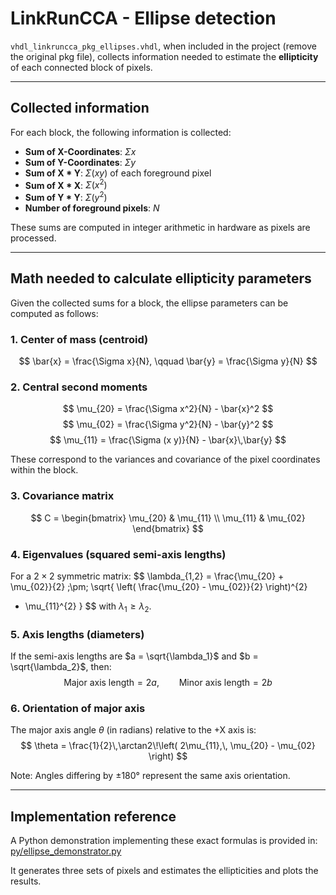 # LinkRunCCA - Ellipse detection

`vhdl_linkruncca_pkg_ellipses.vhdl`, when included in the project (remove the original pkg file), collects information needed to estimate the **ellipticity** of each connected block of pixels.

---

## Collected information

For each block, the following information is collected:

- **Sum of X-Coordinates**: $\Sigma x$
- **Sum of Y-Coordinates**: $\Sigma y$
- **Sum of X \* Y**: $\Sigma (x y)$ of each foreground pixel
- **Sum of X \* X**: $\Sigma (x^2)$
- **Sum of Y \* Y**: $\Sigma (y^2)$
- **Number of foreground pixels**: $N$

These sums are computed in integer arithmetic in hardware as pixels are processed.

---

## Math needed to calculate ellipticity parameters

Given the collected sums for a block, the ellipse parameters can be computed as follows:

### 1. Center of mass (centroid)
$$
\bar{x} = \frac{\Sigma x}{N}, \qquad \bar{y} = \frac{\Sigma y}{N}
$$

### 2. Central second moments
$$
\mu_{20} = \frac{\Sigma x^2}{N} - \bar{x}^2
$$
$$
\mu_{02} = \frac{\Sigma y^2}{N} - \bar{y}^2
$$
$$
\mu_{11} = \frac{\Sigma (x y)}{N} - \bar{x}\,\bar{y}
$$

These correspond to the variances and covariance of the pixel coordinates within the block.

### 3. Covariance matrix
$$
C =
\begin{bmatrix}
\mu_{20} & \mu_{11} \\
\mu_{11} & \mu_{02}
\end{bmatrix}
$$

### 4. Eigenvalues (squared semi-axis lengths)
For a $2 \times 2$ symmetric matrix:
$$
\lambda_{1,2} =
\frac{\mu_{20} + \mu_{02}}{2}
\;\pm\;
\sqrt{
\left( \frac{\mu_{20} - \mu_{02}}{2} \right)^{2}
+ \mu_{11}^{2}
}
$$
with $\lambda_1 \ge \lambda_2$.

### 5. Axis lengths (diameters)
If the semi-axis lengths are $a = \sqrt{\lambda_1}$ and $b = \sqrt{\lambda_2}$, then:
$$
\text{Major axis length} = 2a, \qquad \text{Minor axis length} = 2b
$$

### 6. Orientation of major axis
The major axis angle $\theta$ (in radians) relative to the +X axis is:
$$
\theta = \frac{1}{2}\,\arctan2\!\left( 2\mu_{11},\, \mu_{20} - \mu_{02} \right)
$$

Note: Angles differing by ±180° represent the same axis orientation.

---

## Implementation reference

A Python demonstration implementing these exact formulas is provided in:
[py/ellipse_demonstrator.py](py/ellipse_demonstrator.py)

It generates three sets of pixels and estimates the ellipticities and plots the results.
